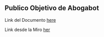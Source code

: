 ## Publico Objetivo de Abogabot 

Link del Documento  [here](https://drive.google.com/file/d/1nwfIrlf2LDYbIja7NlPhZ2HpUiR3aP7W/view?usp=sharing)

Link desde la Miro [her](https://miro.com/app/board/uXjVOKPFGYc=/?invite_link_id=488074992166)


